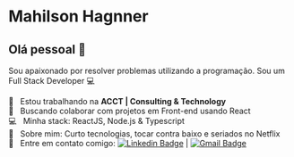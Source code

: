 


# Mahilson Hagnner

## Olá pessoal 👋
Sou apaixonado por resolver problemas utilizando a programação.
Sou um Full Stack Developer :computer:

 :rocket:  &nbsp; Estou trabalhando na **ACCT | Consulting & Technology**
 <br/> :purple_heart: &nbsp; Buscando colaborar com projetos em Front-end usando React
 <br/> :computer: &nbsp; Minha stack: ReactJS, Node.js & Typescript
 <br/> 💬  &nbsp; Sobre mim: Curto tecnologias, tocar contra baixo e seriados no Netflix
 <br/> :email: &nbsp; Entre em contato comigo: [![Linkedin Badge](https://img.shields.io/badge/-mahilsonhagnner-blue?style=flat-square&logo=Linkedin&logoColor=white&link=https://www.linkedin.com/in/mahilsonhagnner/)](https://www.linkedin.com/in/mahilsonhagnner/) 
| 
[![Gmail Badge](https://img.shields.io/badge/-mhagnersp@gmail.com-c14438?style=flat-square&logo=Gmail&logoColor=white&link=mailto:mhagnersp@gmail.com)](mailto:mhagnersp@gmail.com)
